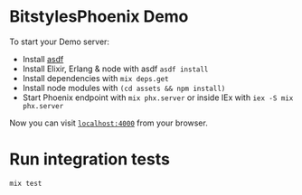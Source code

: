 # BitstylesPhoenix Demo

To start your Demo server:

  * Install [asdf](https://github.com/asdf-vm/asdf)
  * Install Elixir, Erlang & node with asdf `asdf install`
  * Install dependencies with `mix deps.get`
  * Install node modules with `(cd assets && npm install)`
  * Start Phoenix endpoint with `mix phx.server` or inside IEx with `iex -S mix phx.server`

Now you can visit [`localhost:4000`](http://localhost:4000) from your browser.

# Run integration tests

``` elixir
mix test
```


